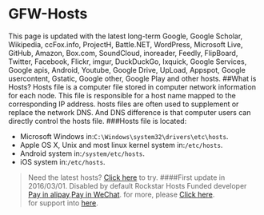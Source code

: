 # GFW-Hosts
This page is updated with the latest long-term Google, Google Scholar, Wikipedia, ccFox.info, ProjectH, Battle.NET, WordPress, Microsoft Live, GitHub, Amazon, Box.com, SoundCloud, inoreader, Feedly, FlipBoard, Twitter, Facebook, Flickr, imgur, DuckDuckGo, Ixquick, Google Services, Google apis, Android, Youtube, Google Drive, UpLoad, Appspot, Google usercontent, Gstatic, Google other, Google Play and other hosts.
##What is Hosts?
Hosts file is a computer file stored in computer network information for each node. This file is responsible for a host name mapped to the corresponding IP address. hosts files are often used to supplement or replace the network DNS. And DNS difference is that computer users can directly control the hosts file.
###Hosts file is located:
 * Microsoft Windows in:`C:\Windows\system32\drivers\etc\hosts`.<br>
 * Apple OS X, Unix and most linux kernel system in:`/etc/hosts`.<br>
 * Android system in:`/system/etc/hosts`.<br>
 * iOS system in:`/etc/hosts`.<br>
>Need the latest hosts? [Click here](https://github.com/devsoftcn/GFW-Hosts/latest) to try.
####First update in 2016/03/01.
Disabled by default Rockstar Hosts
Funded developer [Pay in alipay](http://pay.devsoft.cn/alipay),[Pay in WeChat](http://pay.devsoft.cn/wechat).
  for more, please [Click here](http://hosts.devsoft.cn).<br>
  for support into [here](http://support.devsoft.cn).
